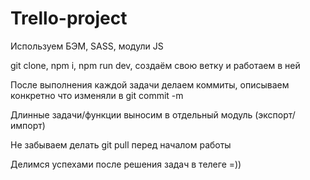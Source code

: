 # Trello-project
Используем БЭМ, SASS, модули JS

git clone, npm i, npm run dev, создаём свою ветку и работаем в ней

После выполнения каждой задачи делаем коммиты, описываем конкретно что изменяли в git commit -m

Длинные задачи/функции выносим в отдельный модуль (экспорт/импорт)

Не забываем делать git pull перед началом работы

Делимся успехами после решения задач в телеге =))
